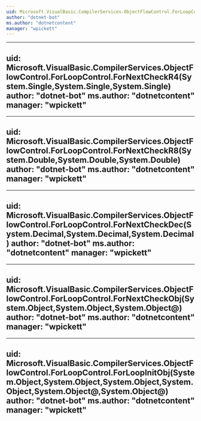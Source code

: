 ```yaml
---
uid: Microsoft.VisualBasic.CompilerServices.ObjectFlowControl.ForLoopControl
author: "dotnet-bot"
ms.author: "dotnetcontent"
manager: "wpickett"
---
```


---
uid: Microsoft.VisualBasic.CompilerServices.ObjectFlowControl.ForLoopControl.ForNextCheckR4(System.Single,System.Single,System.Single)
author: "dotnet-bot"
ms.author: "dotnetcontent"
manager: "wpickett"
---

---
uid: Microsoft.VisualBasic.CompilerServices.ObjectFlowControl.ForLoopControl.ForNextCheckR8(System.Double,System.Double,System.Double)
author: "dotnet-bot"
ms.author: "dotnetcontent"
manager: "wpickett"
---

---
uid: Microsoft.VisualBasic.CompilerServices.ObjectFlowControl.ForLoopControl.ForNextCheckDec(System.Decimal,System.Decimal,System.Decimal)
author: "dotnet-bot"
ms.author: "dotnetcontent"
manager: "wpickett"
---

---
uid: Microsoft.VisualBasic.CompilerServices.ObjectFlowControl.ForLoopControl.ForNextCheckObj(System.Object,System.Object,System.Object@)
author: "dotnet-bot"
ms.author: "dotnetcontent"
manager: "wpickett"
---

---
uid: Microsoft.VisualBasic.CompilerServices.ObjectFlowControl.ForLoopControl.ForLoopInitObj(System.Object,System.Object,System.Object,System.Object,System.Object@,System.Object@)
author: "dotnet-bot"
ms.author: "dotnetcontent"
manager: "wpickett"
---
